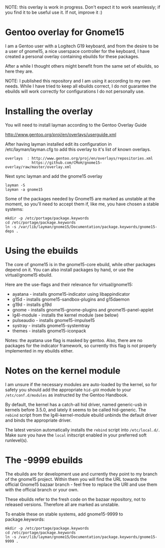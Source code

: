 NOTE: this overlay is work in progress. Don't expect it to work seamlessly; if you find it to be useful use it. If not, improve it :)

Gentoo overlay for Gnome15
==========================

I am a Gentoo user with a Logitech G19 keyboard, and from the desire to be a user of gnome15, a nice userspace controller for the keyboard, I have created a personal overlay containing ebuilds for these packages.

After a while I thought others might benefit from the same set of ebuilds, so here they are.

NOTE: I published this repository and I am using it according to my own needs. While I have tried to keep all ebuilds correct, I do not guarantee the ebuilds will work correctly for configurations I do not personally use. 



Installing the overlay
======================

You will need to install layman according to the Gentoo Overlay Guide

http://www.gentoo.org/proj/en/overlays/userguide.xml

After having layman installed edit its configuration in /etc/layman/layman.cfg to add this overlay to it's list of known overlays.


    overlays  : http://www.gentoo.org/proj/en/overlays/repositories.xml
                https://github.com/CMoH/gnome15-overlay/raw/master/overlay.xml

Next sync layman and add the gnome15 overlay

    layman -S
    layman -a gnome15

Some of the packages needed by Gnome15 are marked as unstable at the moment, so you'll need to accept them if, like me, you have chosen a stable systems:

    mkdir -p /etc/portage/package.keywords
    cd /etc/portage/package.keywords
    ln -s /var/lib/layman/gnome15/Documentation/package.keywords/gnome15-deps .


Using the ebuilds
=================

The core of gnome15 is in the gnome15-core ebuild, while other packages depend on it. You can also install packages by hand, or use the virtual/gnome15 ebuild.

Here are the use-flags and their relevance for virtual/gnome15:

* ayatana - installs gnome15-indicator using libappindicator
* g15d - installs gnome15-sandbox-plugins and g15daemon
* g19d - installs g19d
* gnome - installs gnome15-gnome-plugins and gnome15-panel-applet
* lg4l-module - installs the kernel module (see below)
* pulseaudio - installs gnome15-impulse15
* systray - installs gnome15-systemtray
* themes - installs gnome15-iconpack

Notes: the ayatana use flag is masked by gentoo. Also, there are no packages for the indicator framework, so currently this flag is not properly implemented in my ebuilds either.


Notes on the kernel module
==========================

I am unsure if the necessary modules are auto-loaded by the kernel, so for safety you should add the appropriate `hid-gXX` module to your `/etc/conf.d/modules` as instructed by the Gentoo Handbook.

By default, the kernel has a catch-all hid driver, named generic-usb in kernels before 3.5.0, and lately it seems to be called hid-generic. The `rebind` script from the lg4l-kernel-module ebuild unbinds the default driver and binds the appropriate driver.

The latest version automatically installs the `rebind` script into `/etc/local.d/`. Make sure you have the `local` initscript enabled in your preferred soft runlevel(s).


The -9999 ebuilds
=======================

The ebuilds are for development use and currently they point to my branch of the gnome15 project. Within them you will find the URL towards the official Gnome15 bazaar branch - feel free to replace the URI and use them with the official branch or your own.

These ebuilds refer to the fresh code on the bazaar repository, not to released versions. Therefore all are marked as unstable.

To enable these on stable systems, add gnome15-9999 to package.keywords:

    mkdir -p /etc/portage/package.keywords
    cd /etc/portage/package.keywords
    ln -s /var/lib/layman/gnome15/Documentation/package.keywords/gnome15-9999 .


